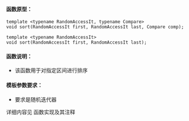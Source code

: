 
#### 函数原型：
```
template <typename RandomAccessIt, typename Compare>
void sort(RandomAccessIt first, RandomAccessIt last, Compare comp);

template <typename RandomAccessIt>
void sort(RandomAccessIt first, RandomAccessIt last);
```

#### 函数说明：
* 该函数用于对指定区间进行排序

#### 模板参数要求：
* 要求是随机迭代器

详细内容见 函数实现及其注释

